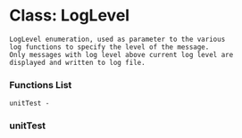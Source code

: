 # Class: LogLevel



    
    LogLevel enumeration, used as parameter to the various  
    log functions to specify the level of the message.  
    Only messages with log level above current log level are  
    displayed and written to log file.  
      
      
      

### Functions List

    unitTest - 

### unitTest




    



